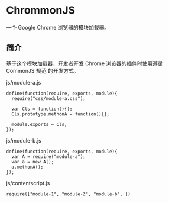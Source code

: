 
# ChrommonJS

一个 Google Chrome 浏览器的模块加载器。

## 简介

基于这个模块加载器，开发者开发 Chrome 浏览器的插件时使用遵循 CommonJS 规范
的开发方式。

js/module-a.js
```
define(function(require, exports, module){
  require("css/module-a.css");

  var Cls = function(){};
  Cls.prototype.methonA = function(){};

  module.exports = Cls;
});
```

js/module-b.js
```
define(function(require, exports, module){
  var A = require("module-a");
  var a = new A();
  a.methonA();
});
```

js/contentscript.js
```
require(["module-1", "module-2", "module-b", ])
```
